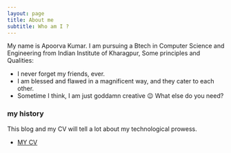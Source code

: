 ```yaml
---
layout: page
title: About me
subtitle: Who am I ?
---
```


My name is Apoorva Kumar. I am pursuing a Btech in Computer Science and Engineering from Indian Institute of Kharagpur, Some principles and Qualities:

- I never forget my friends, ever.
- I am blessed and flawed in a magnificent way, and they cater to each other.
- Sometime I think, I am just goddamn creative &#128521;
What else do you need?

### my history

This blog and my CV will tell a lot about my technological prowess.
- [MY CV](https://drive.google.com/file/d/1BbOlokwOTp9_BSzg9QVtY2jKYsHbHGvF/view)

